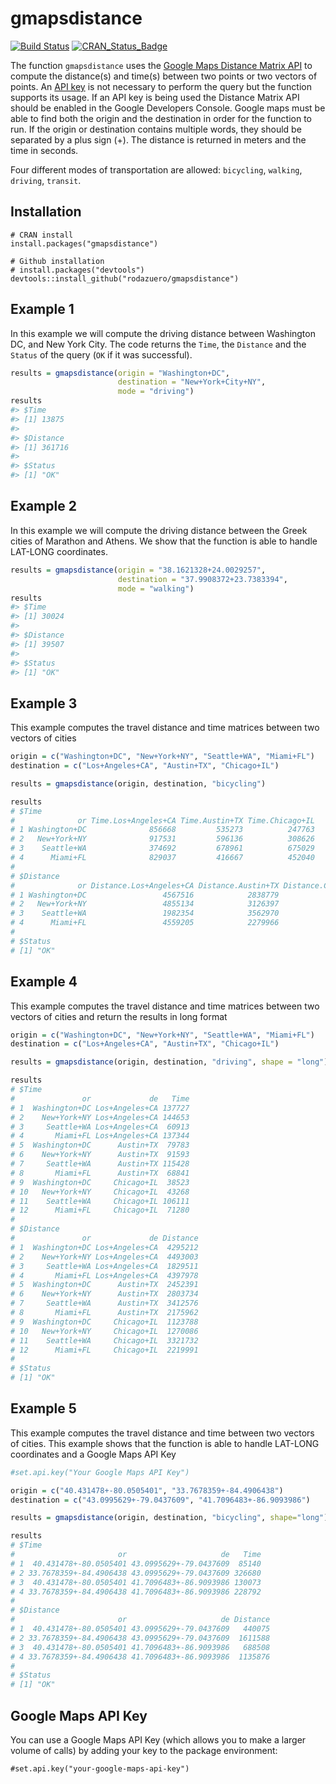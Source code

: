 gmapsdistance
=======
[![Build Status](https://travis-ci.org/rodazuero/gmapsdistance.png)](https://travis-ci.org/rodazuero/gmapsdistance) 
[![CRAN_Status_Badge](http://www.r-pkg.org/badges/version/gmapsdistance)](http://cran.r-project.org/web/packages/gmapsdistance)


The function `gmapsdistance` uses the [Google Maps Distance Matrix API](https://developers.google.com/maps/documentation/distance-matrix/intro?hl=en) to compute the distance(s) and time(s) between two points or two vectors of points. An [API key](https://developers.google.com/maps/documentation/distance-matrix/get-api-key#key) is not necessary to perform the query but the function supports its usage. If an API key is being used the Distance Matrix API should be enabled in the Google Developers Console. Google maps must be able to find both the origin and the destination in order for the function to run. If the origin or destination contains multiple words, they should be separated by a plus sign (+). The distance is returned in meters and the time in seconds. 

Four different modes of transportation are allowed: `bicycling`, `walking`, `driving`, `transit`. 

## Installation

```{r}
# CRAN install
install.packages("gmapsdistance")

# Github installation
# install.packages("devtools")
devtools::install_github("rodazuero/gmapsdistance")
```


## Example 1
In this example we will compute the driving distance between Washington DC, and New York City. The code returns the `Time`, the `Distance` and the `Status` of the query (`OK` if it was successful).

``` r
results = gmapsdistance(origin = "Washington+DC", 
                        destination = "New+York+City+NY", 
                        mode = "driving")
results
#> $Time
#> [1] 13875
#> 
#> $Distance
#> [1] 361716
#> 
#> $Status
#> [1] "OK"
```

## Example 2
In this example we will compute the driving distance between the Greek cities of 
Marathon and Athens. We show that the function is able to handle LAT-LONG coordinates. 
``` r
results = gmapsdistance(origin = "38.1621328+24.0029257",
                        destination = "37.9908372+23.7383394",
                        mode = "walking")
results
#> $Time
#> [1] 30024
#> 
#> $Distance
#> [1] 39507
#> 
#> $Status
#> [1] "OK"
```

## Example 3
This example computes the travel distance and time matrices between two vectors of cities
``` r
origin = c("Washington+DC", "New+York+NY", "Seattle+WA", "Miami+FL")
destination = c("Los+Angeles+CA", "Austin+TX", "Chicago+IL")

results = gmapsdistance(origin, destination, "bicycling")

results
# $Time
#              or Time.Los+Angeles+CA Time.Austin+TX Time.Chicago+IL
# 1 Washington+DC              856668         535273          247763
# 2   New+York+NY              917531         596136          308626
# 3    Seattle+WA              374692         678961          675029
# 4      Miami+FL              829037         416667          452040
# 
# $Distance
#              or Distance.Los+Angeles+CA Distance.Austin+TX Distance.Chicago+IL
# 1 Washington+DC                 4567516            2838779             1303075
# 2   New+York+NY                 4855134            3126397             1590693
# 3    Seattle+WA                 1982354            3562970             3588297
# 4      Miami+FL                 4559205            2279966             2381636
# 
# $Status
# [1] "OK"
```

## Example 4
This example computes the travel distance and time matrices between two vectors of cities and return the results in long format
``` r 
origin = c("Washington+DC", "New+York+NY", "Seattle+WA", "Miami+FL")
destination = c("Los+Angeles+CA", "Austin+TX", "Chicago+IL")

results = gmapsdistance(origin, destination, "driving", shape = "long")

results
# $Time
#               or             de   Time
# 1  Washington+DC Los+Angeles+CA 137727
# 2    New+York+NY Los+Angeles+CA 144653
# 3     Seattle+WA Los+Angeles+CA  60913
# 4       Miami+FL Los+Angeles+CA 137344
# 5  Washington+DC      Austin+TX  79783
# 6    New+York+NY      Austin+TX  91593
# 7     Seattle+WA      Austin+TX 115428
# 8       Miami+FL      Austin+TX  68841
# 9  Washington+DC     Chicago+IL  38523
# 10   New+York+NY     Chicago+IL  43268
# 11    Seattle+WA     Chicago+IL 106111
# 12      Miami+FL     Chicago+IL  71280
# 
# $Distance
#               or             de Distance
# 1  Washington+DC Los+Angeles+CA  4295212
# 2    New+York+NY Los+Angeles+CA  4493003
# 3     Seattle+WA Los+Angeles+CA  1829511
# 4       Miami+FL Los+Angeles+CA  4397978
# 5  Washington+DC      Austin+TX  2452391
# 6    New+York+NY      Austin+TX  2803734
# 7     Seattle+WA      Austin+TX  3412576
# 8       Miami+FL      Austin+TX  2175962
# 9  Washington+DC     Chicago+IL  1123788
# 10   New+York+NY     Chicago+IL  1270086
# 11    Seattle+WA     Chicago+IL  3321732
# 12      Miami+FL     Chicago+IL  2219991
# 
# $Status
# [1] "OK"
``` 

## Example 5
This example computes the travel distance and time between two vectors of cities. This example shows that the function is able to handle LAT-LONG coordinates and a Google Maps API Key

``` r
#set.api.key("Your Google Maps API Key")

origin = c("40.431478+-80.0505401", "33.7678359+-84.4906438")
destination = c("43.0995629+-79.0437609", "41.7096483+-86.9093986")

results = gmapsdistance(origin, destination, "bicycling", shape="long")

results
# $Time
#                       or                     de   Time
# 1  40.431478+-80.0505401 43.0995629+-79.0437609  85140
# 2 33.7678359+-84.4906438 43.0995629+-79.0437609 326680
# 3  40.431478+-80.0505401 41.7096483+-86.9093986 130073
# 4 33.7678359+-84.4906438 41.7096483+-86.9093986 228792
# 
# $Distance
#                       or                     de Distance
# 1  40.431478+-80.0505401 43.0995629+-79.0437609   440075
# 2 33.7678359+-84.4906438 43.0995629+-79.0437609  1611588
# 3  40.431478+-80.0505401 41.7096483+-86.9093986   688508
# 4 33.7678359+-84.4906438 41.7096483+-86.9093986  1135876
# 
# $Status
# [1] "OK"

```

## Google Maps API Key
You can use a Google Maps API Key (which allows you to make a larger volume of calls) by adding your key to the package environment:
```{r}
#set.api.key("your-google-maps-api-key")
```
